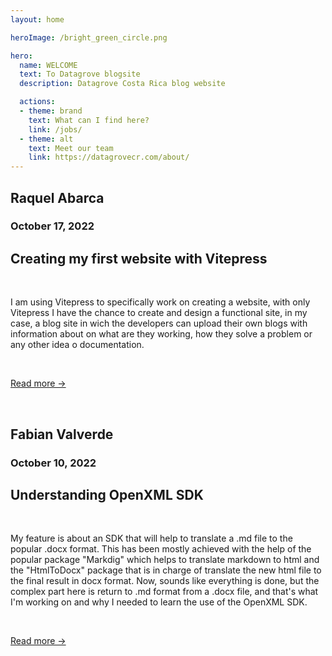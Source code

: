 ```yaml
---
layout: home 

heroImage: /bright_green_circle.png

hero: 
  name: WELCOME
  text: To Datagrove blogsite
  description: Datagrove Costa Rica blog website

  actions:
  - theme: brand
    text: What can I find here?
    link: /jobs/
  - theme: alt
    text: Meet our team
    link: https://datagrovecr.com/about/
---
```

<link rel="stylesheet" type="text/css" href="/.vitepress/theme/custom.css" />

<section class="blog-preview">
  <div class= "avatar-image">
    <div class="avatar" style="background-image: url(https://avatars.githubusercontent.com/u/110420288?v=4)"></div>
  </div>
  <div class= "name-date">
    <p><h2>Raquel Abarca</h2></p>
    <p><h3>October 17, 2022</h3></p>
  </div>
  <div class= "preview-text">
    <h1>Creating my first website with Vitepress</h1>
     &nbsp;&nbsp;&nbsp;&nbsp; 
    <p>I am using Vitepress to specifically work on creating a website, with only Vitepress I have the chance to create and design a functional site, in my case, a blog site in wich the developers can upload their own blogs with information about on what are they working, how they solve a problem or any other idea o documentation.</p>
     &nbsp;&nbsp;&nbsp;&nbsp;
    <p><a href=/blogposts/october17th>Read more -></a></p>
  </div>
</section>

  &nbsp;&nbsp;&nbsp;&nbsp;

<section class="blog-preview">
  <div class= "avatar-image">
    <div class="avatar" style="background-image: url(https://avatars.githubusercontent.com/u/110683318?v=4)"></div>
  </div>
  <div class= "name-date">
    <p><h2>Fabian Valverde</h2></p>
    <p><h3>October 10, 2022</h3></p>
  </div>
  <div class= "preview-text">
    <h1>Understanding OpenXML SDK</h1>
     &nbsp;&nbsp;&nbsp;&nbsp;
    <p>My feature is about an SDK that will help to translate a .md file to the popular .docx format. This has been mostly achieved with the help of the popular package "Markdig" which helps to translate markdown to html and the "HtmlToDocx" package that is in charge of translate the new html file to the final result in docx format.
    Now, sounds like everything is done, but the complex part here is return to .md format from a .docx file, and that's what I'm working on and why I needed to learn the use of the OpenXML SDK.</p>
     &nbsp;&nbsp;&nbsp;&nbsp;
    <p><a href=/blogposts/october10th>Read more -></a></p>
  </div>
</section>